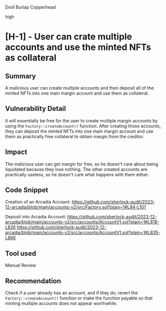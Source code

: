 Droll Burlap Copperhead

high

# [H-1] - User can crate multiple accounts and use the minted NFTs as collateral

## Summary
A malicious user can create multiple accounts and then deposit all of the minted NFTs into one main margin account and use them as collateral.

## Vulnerability Detail
It will essentially be free for the user to create multiple margin accounts by using the `Factory::createAccount()` function. After creating those accounts, they can deposit the minted NFTs into one main margin account and use them as practically free collateral to obtain margin from the creditor.

## Impact
The malicious user can get margin for free, so he doesn't care about being liquidated because they lose nothing. The other created accounts are practically useless, so he doesn't care what happens with them either.

## Code Snippet
Creation of an Arcadia Account:
https://github.com/sherlock-audit/2023-12-arcadia/blob/main/accounts-v2/src/Factory.sol?plain=1#L84-L101

Deposit into Arcadia Account:
https://github.com/sherlock-audit/2023-12-arcadia/blob/main/accounts-v2/src/accounts/AccountV1.sol?plain=1#L818-L826
https://github.com/sherlock-audit/2023-12-arcadia/blob/main/accounts-v2/src/accounts/AccountV1.sol?plain=1#L835-L866

## Tool used
Manual Review

## Recommendation
Check if a user already has an account, and if they do, revert the `Factory::createAccount()` function or make the function payable so that minting multiple accounts does not appear worthwhile.